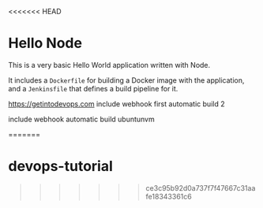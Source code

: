<<<<<<< HEAD
# Hello Node
This is a very basic Hello World application written with Node.

It includes a `Dockerfile` for building a Docker image with the application, and a `Jenkinsfile` that defines a build pipeline for it.

https://getintodevops.com
include webhook first automatic build 2

include webhook automatic build ubuntunvm

=======
# devops-tutorial
>>>>>>> ce3c95b92d0a737f7f47667c31aafe18343361c6
